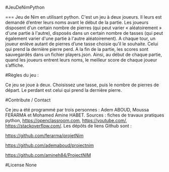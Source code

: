 #JeuDeNimPython


=== Jeu de Nim en utilisant python. C'est un jeu à deux joueurs. Il leurs est demandé d’entrer leurs noms avant le début de la partie. Les joueurs disposent d'un certain nombre de pierres (qui peut varier « aléatoirement » d'une partie à l'autre), disposés dans un certain nombre de tasses (qui peut également varier d'une partie à l'autre aléatoirement). A chaque tour, un joueur enlève autant de pierres d’une tasse choisie qu’il le souhaite. Celui qui prend la dernière pierre perd.
A la fin de la partie, les scores sont sauvegardés dans un fichier players.json.
Ainsi, au début de chaque partie, quand les joueurs entrent leurs noms, le meilleur score de chaque joueur s’affiche.

#Règles du jeu :

Ce jeu se joue à deux. Choisissez une tasse, puis le nombre de pierres de départ. Le perdant est celui qui prend la dernière pierre. 

#Contribute / Contact


Ce jeu a été programmé par trois personnes : Adem ABOUD, Moussa FERARMA et Mohamed Amine HABET.
Sources : fiches de travaux pratiques python, https://openclassroom.com, https://youtube.com/, https://stackoverflow.com/.
Les dépôts de liens Github sont :

https://github.com/ferarma/projetNim

https://github.com/ademaboud/projectnim

https://github.com/amineh84/ProjectNIM


#License
None


